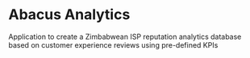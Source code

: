 # Abacus Analytics
Application to create a Zimbabwean ISP reputation analytics database based on customer experience reviews using pre-defined KPIs

